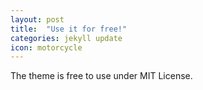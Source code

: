 ```yaml
---
layout: post
title:  "Use it for free!"
categories: jekyll update
icon: motorcycle
---
```


The theme is free to use under MIT License.
